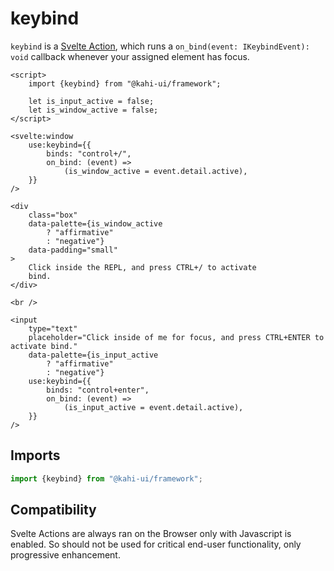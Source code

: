 # keybind

`keybind` is a [Svelte Action](https://svelte.dev/docs#use_action), which runs a `on_bind(event: IKeybindEvent): void` callback whenever your assigned element has focus.

```svelte {title="keybind Preview" mode="repl"}
<script>
    import {keybind} from "@kahi-ui/framework";

    let is_input_active = false;
    let is_window_active = false;
</script>

<svelte:window
    use:keybind={{
        binds: "control+/",
        on_bind: (event) =>
            (is_window_active = event.detail.active),
    }}
/>

<div
    class="box"
    data-palette={is_window_active
        ? "affirmative"
        : "negative"}
    data-padding="small"
>
    Click inside the REPL, and press CTRL+/ to activate
    bind.
</div>

<br />

<input
    type="text"
    placeholder="Click inside of me for focus, and press CTRL+ENTER to activate bind."
    data-palette={is_input_active
        ? "affirmative"
        : "negative"}
    use:keybind={{
        binds: "control+enter",
        on_bind: (event) =>
            (is_input_active = event.detail.active),
    }}
/>
```

## Imports

```javascript {title="keybind Imports"}
import {keybind} from "@kahi-ui/framework";
```

## Compatibility

Svelte Actions are always ran on the Browser only with Javascript is enabled. So should not be used for critical end-user functionality, only progressive enhancement.

